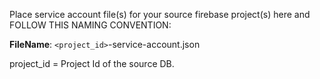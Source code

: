Place service account file(s) for your source firebase project(s) here and FOLLOW THIS NAMING CONVENTION:

**FileName**: `<project_id>`-service-account.json 

project_id = Project Id of the source DB.